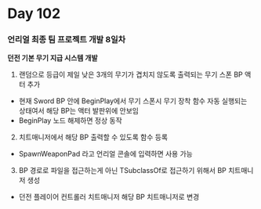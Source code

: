 # Day 102

### 언리얼 최종 팀 프로젝트 개발 8일차

**던전 기본 무기 지급 시스템 개발**

1. 랜덤으로 등급이 제일 낮은 3개의 무기가 겹치지 않도록 출력되는 무기 스폰 BP 액터 추가
- 현재 Sword BP 안에 BeginPlay에서 무기 스폰시 무기 장착 함수 자동 실행되는 상태여서 해당 BP는 액터 발판위에 안보임
- BeginPlay 노드 해제하면 정상 동작
2. 치트매니저에서 해당 BP 출력할 수 있도록 함수 등록
- SpawnWeaponPad 라고 언리얼 콘솔에 입력하면 사용 가능
3. BP 경로로 파일을 접근하는게 아닌 TSubclassOf로 접근하기 위해서 BP 치트매니저 생성
- 던전 플레이어 컨트롤러 치트매니저 해당 BP 치트매니저로 변경

